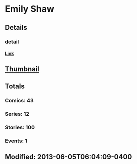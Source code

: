 # Emily  Shaw 
## Details
### detail
#### [Link](http://marvel.com/comics/creators/12341/emily_shaw?utm_campaign=apiRef&utm_source=225578a89fc76f3d20fbffda5d17a88d)
## [Thumbnail](http://i.annihil.us/u/prod/marvel/i/mg/b/40/image_not_available.jpg)
## Totals
### Comics: 43
### Series: 12
### Stories: 100
### Events: 1
## Modified: 2013-06-05T06:04:09-0400
